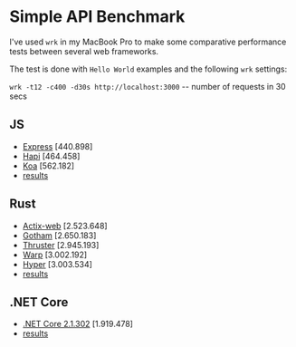 # Simple API Benchmark

I've used `wrk` in my MacBook Pro to make some comparative performance tests between several web frameworks.

The test is done with `Hello World` examples and the following `wrk` settings:

`wrk -t12 -c400 -d30s http://localhost:3000` -- number of requests in 30 secs

## JS

- [Express](http://expressjs.com/) [440.898]
- [Hapi](https://hapijs.com/) [464.458]
- [Koa](https://koajs.com/) [562.182]
- [results](https://raw.githubusercontent.com/robertohuertasm/simple-api-benchmark/master/js/express-hapi-koa.png)

## Rust

- [Actix-web](https://actix.rs/) [2.523.648]
- [Gotham](https://gotham.rs/) [2.650.183]
- [Thruster](https://github.com/trezm/Thruster) [2.945.193]
- [Warp](https://github.com/seanmonstar/warp) [3.002.192]
- [Hyper](https://hyper.rs) [3.003.534]
- [results](https://raw.githubusercontent.com/robertohuertasm/simple-api-benchmark/master/rust/actix-gotham-thruster-warp-hyper.png)

## .NET Core

- [.NET Core 2.1.302](https://dotnet.github.io/) [1.919.478]
- [results](https://raw.githubusercontent.com/robertohuertasm/simple-api-benchmark/master/net/net.png)
